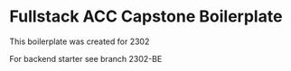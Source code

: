 # Fullstack ACC Capstone Boilerplate

This boilerplate was created for 2302

For backend starter see branch 2302-BE
